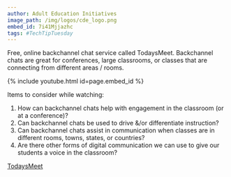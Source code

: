 ```yaml
---
author: Adult Education Initiatives
image_path: /img/logos/cde_logo.png
embed_id: 7i41Mjjazhc
tags: #TechTipTuesday
---
```

Free, online backchannel chat service called TodaysMeet. Backchannel chats are great for conferences, large classrooms, or classes that are connecting from different areas / rooms.

{% include youtube.html id=page.embed_id %}

Items to consider while watching:

  1.  How can backchannel chats help with engagement in the classroom (or at a conference)?
  2.  Can backchannel chats be used to drive &/or differentiate instruction?
  3.  Can backchannel chats assist in communication when classes are in different rooms, towns, states, or countries?
  4.  Are there other forms of digital communication we can use to give our students a voice in the classroom?

[TodaysMeet](http://todaysmeet.com/)
